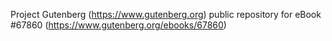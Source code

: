 Project Gutenberg (https://www.gutenberg.org) public repository for
eBook #67860 (https://www.gutenberg.org/ebooks/67860)
